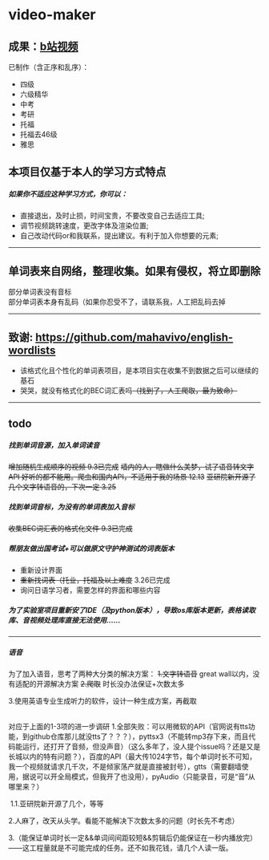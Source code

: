 # video-maker

## 成果：[b站视频](https://space.bilibili.com/20290469/channel/series)
已制作（含正序和乱序）：
- 四级
- 六级精华
- 中考
- 考研
- 托福
- 托福去46级
- 雅思

## 本项目仅基于本人的学习方式特点
##### 如果你不适应这种学习方式，你可以：
- 直接退出，及时止损，时间宝贵，不要改变自己去适应工具;
- 调节视频跳转速度，更改字体及渲染位置;
- 自己改动代码or和我联系，提出建议。有利于加入你想要的元素;  
***

## 单词表来自网络，整理收集。如果有侵权，将立即删除
部分单词表没有音标  
部分单词表本身有乱码（如果你忍受不了，请联系我，人工把乱码去掉

***
## 致谢: https://github.com/mahavivo/english-wordlists
- 该格式化且个性化的单词表项目，是本项目实在收集不到数据之后可以继续的基石
- 哭哭，就没有格式化的BEC词汇表吗~~（找到了，人工爬取，最为致命）~~

***
## todo
##### 找到单词音源，加入单词读音
~~增加随机生成顺序的视频 9.3已完成~~
~~墙内的人，瞎做什么美梦，试了语音转文字API 好听的都不能用。爬虫和国内API，不适用于我的场景 12.13~~
~~亚研院新开源了几个文字转语音的，下次一定 3.25~~

##### 找到单词音标，为没有的单词表加入音标
~~收集BEC词汇表的格式化文件 9.3已完成~~
##### 帮朋友做出国考试+可以做原文守护神测试的词表版本
- 重新设计界面
- ~~重新找词表（托业，托福及以上难度~~ 3.26已完成
- 询问日语学习者，需要怎样的界面和哪些内容
##### 为了实验室项目重新安了IDE（及python版本），导致os库版本更新，表格读取库、音视频处理库直接无法使用……

***
##### 语音
为了加入语音，思考了两种大分类的解决方案：
~~1.文字转语音~~ great wall以内，没有适配的开源解决方案
~~2.爬取~~ 时长没办法保证+次数太多

3.使用英语专业生成听力的软件，设计一种生成方案，再截取

<br>
对应于上面的1-3项的进一步调研
1.全部失败：可以用微软的API（官网说有tts功能，到github仓库那儿就没tts了？？？），pyttsx3（不能转mp3存下来，而且代码能运行，还打开了音频，但没声音）（这么多年了，没人提个issue吗？还是又是长城以内的特有问题？），百度的API（最大传1024字节，每个单词时长不可知，我一个视频就请求几千次，不是倾家荡产就是直接被封号），gtts（需要翻墙使用，据说可以开全局模式，但我开了也没用），pyAudio（只能录音，可是“音”从哪里来？）

​	1.1.亚研院新开源了几个，等等

2.人麻了，改天从头学。看能不能解决下次数太多的问题（时长先不考虑）

3.（能保证单词时长一定&&单词间间距较短&&剪辑后仍能保证在一秒内播放完）——这工程量就是不可能完成的任务。还不如我花钱，请几个人读一版。

